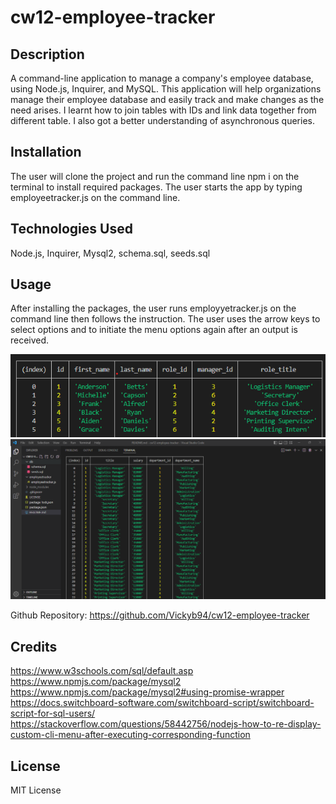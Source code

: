 # cw12-employee-tracker

## Description
A command-line application to manage a company's employee database, using Node.js, Inquirer, and MySQL.
This application will help organizations manage their employee database and easily track and make changes as the need arises. I learnt how to join tables with IDs and link data together from different table. I also got a better understanding of asynchronous queries.

## Installation
The user will clone the project and run the command line npm i on the terminal to install required packages. The user starts the app by typing employeetracker.js on the command line.

## Technologies Used
Node.js, Inquirer, Mysql2, schema.sql, seeds.sql

## Usage
After installing the packages, the user runs employyetracker.js on the command line then follows the instruction. The user uses the arrow keys to select options and to initiate the menu options again after an output is received.

![alt text](./images/Screenshot%202023-01-31%20121940.png)
![alt text](./images/Screenshot%202023-01-31%20121757.png)

Github Repository: https://github.com/Vickyb94/cw12-employee-tracker

## Credits
https://www.w3schools.com/sql/default.asp
https://www.npmjs.com/package/mysql2
https://www.npmjs.com/package/mysql2#using-promise-wrapper
https://docs.switchboard-software.com/switchboard-script/switchboard-script-for-sql-users/
https://stackoverflow.com/questions/58442756/nodejs-how-to-re-display-custom-cli-menu-after-executing-corresponding-function

## License
MIT License